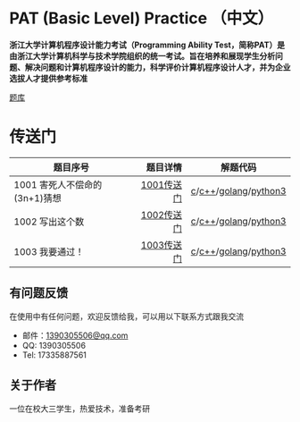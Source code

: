 # PAT (Basic Level) Practice （中文）

__浙江大学计算机程序设计能力考试（Programming Ability Test，简称PAT）是由浙江大学计算机科学与技术学院组织的统一考试。旨在培养和展现学生分析问题、解决问题和计算机程序设计的能力，科学评价计算机程序设计人才，并为企业选拔人才提供参考标准__

[题库](https://pintia.cn/)

# 传送门
| 题目序号        | 题目详情   |  解题代码  |
| --------   | -----:  | :----:  |
| 1001 害死人不偿命的(3n+1)猜想      |  [1001传送门](https://github.com/hushengquan/PatBasicLevel/blob/master/1001/1001.md)  |   [c](https://github.com/hushengquan/PatBasicLevel/blob/master/1001/1001.c)/[c++](https://github.com/hushengquan/PatBasicLevel/blob/master/1001/1001.cpp)/[golang](https://github.com/hushengquan/PatBasicLevel/blob/master/1001/1001.go)/[python3](https://github.com/hushengquan/PatBasicLevel/blob/master/1001/1001.py)    |
| 1002 写出这个数        |    [1002传送门](https://github.com/hushengquan/PatBasicLevel/blob/master/1002/1002.md)   |    [c](https://github.com/hushengquan/PatBasicLevel/blob/master/1002/1002.c)/[c++](https://github.com/hushengquan/PatBasicLevel/blob/master/1002/1002.cpp)/[golang](https://github.com/hushengquan/PatBasicLevel/blob/master/1002/1002.go)/[python3](https://github.com/hushengquan/PatBasicLevel/blob/master/1002/1002.py)    |
| 1003 我要通过！        |    [1003传送门](https://github.com/hushengquan/PatBasicLevel/blob/master/1003/1003.md)   |    [c](https://github.com/hushengquan/PatBasicLevel/blob/master/1003/1003.c)/[c++](https://github.com/hushengquan/PatBasicLevel/blob/master/1003/1003.cpp)/[golang](https://github.com/hushengquan/PatBasicLevel/blob/master/1003/1003.go)/[python3](https://github.com/hushengquan/PatBasicLevel/blob/master/1003/1003.py)    |


## 有问题反馈
在使用中有任何问题，欢迎反馈给我，可以用以下联系方式跟我交流

* 邮件：1390305506@qq.com
* QQ: 1390305506
* Tel: 17335887561

## 关于作者

一位在校大三学生，热爱技术，准备考研

